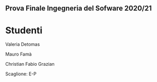 ## Prova Finale Ingegneria del Sofware 2020/21

# Studenti

Valeria Detomas

Mauro Famà

Christian Fabio Grazian

Scaglione: E-P
